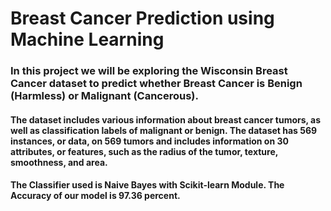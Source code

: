 <h1>Breast Cancer Prediction using Machine Learning</h1>
<h3>In this project we will be exploring the Wisconsin Breast Cancer dataset to predict whether Breast Cancer is Benign (Harmless) or Malignant (Cancerous).</h3>
<h4>The dataset includes various information about breast cancer tumors, as well as classification labels of malignant or benign. The dataset has 569 instances, or data, on 569 tumors and includes information on 30 attributes, or features, such as the radius of the tumor, texture, smoothness, and area.</h4>

<h4>The Classifier used is Naive Bayes with Scikit-learn Module. The Accuracy of our model is 97.36 percent. </h4>
